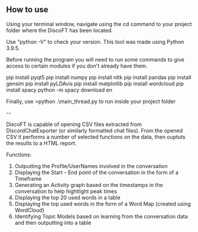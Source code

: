 How to use
--
Using your terminal window, navigate using the cd command to your project folder where the DiscoFT has been located.

Use "python -V" to check your version. This tool was made using Python 3.9.5.

Before running the program you will need to run some commands to give access to certain modules if you don't already have them.

pip install pyqt5
pip install numpy
pip install nltk
pip install pandas
pip install gensim
pip install pyLDAvis
pip install matplotlib
pip install wordcloud
pip install spacy
python -m spacy download en


Finally, use >python .\main_thread.py to run inside your project folder

--

DiscoFT is capable of opening CSV files extracted from DiscordChatExporter (or similarly formatted chat files).
From the opened CSV it performs a number of selected functions on the data, then ouptuts the results to a HTML report.

Functions:
1) Outputting the Profile/UserNames involved in the conversation
2) Displaying the Start - End point of the conversation in the form of a Timeframe
3) Generating an Activity graph based on the timestamps in the conversation to help hightlight peak times
4) Displaying the top 20 used words in a table
5) Displaying the top used words in the form of a Word Map (created using WordCloud)
6) Identifying Topic Models based on learning from the conversation data and then outputting into a table

